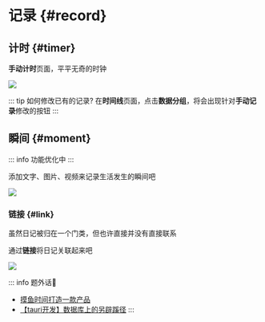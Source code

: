 # 记录 {#record}

## 计时 {#timer}

**手动计时**页面，平平无奇的时钟

![](https://cdn.jsdelivr.net/gh/shion-app/docs/src/public/assets/zh/record/timer.png)

::: tip 如何修改已有的记录?
在**时间线**页面，点击**数据分组**，将会出现针对**手动记录**修改的按钮
:::

## 瞬间 {#moment}

::: info 功能优化中
:::

添加文字、图片、视频来记录生活发生的瞬间吧

![](https://cdn.jsdelivr.net/gh/shion-app/docs/src/public/assets/zh/record/moment.png)

### 链接 {#link}

虽然日记被归在一个门类，但也许直接并没有直接联系

通过**链接**将日记关联起来吧

![](https://cdn.jsdelivr.net/gh/shion-app/docs/src/public/assets/zh/record/link.png)


::: info 题外话🤣
+ [摸鱼时间打造一款产品](https://juejin.cn/post/7256879435340890172)
+ [【tauri开发】数据库上的另辟蹊径](https://juejin.cn/post/7287223906367684619)
:::